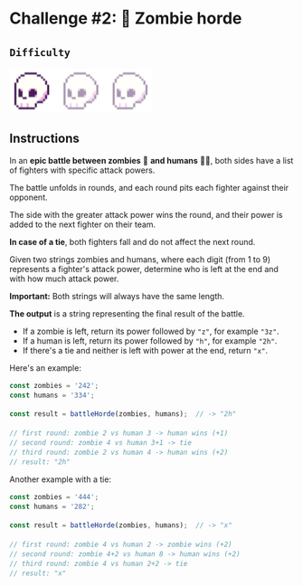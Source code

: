 # Challenge #2: 🧟 Zombie horde

## `Difficulty`

![easy](/assets/easy.png)

## Instructions

In an **epic battle between zombies** 🧟 **and humans** 👮‍♂️, both sides have a list of fighters with specific attack powers.

The battle unfolds in rounds, and each round pits each fighter against their opponent.

The side with the greater attack power wins the round, and their power is added to the next fighter on their team.

**In case of a tie**, both fighters fall and do not affect the next round.

Given two strings zombies and humans, where each digit (from 1 to 9) represents a fighter's attack power, determine who is left at the end and with how much attack power.

**Important:** Both strings will always have the same length.

**The output** is a string representing the final result of the battle.

- If a zombie is left, return its power followed by `"z"`, for example `"3z"`.
- If a human is left, return its power followed by `"h"`, for example `"2h"`.
- If there's a tie and neither is left with power at the end, return `"x"`.

Here's an example:

```js
const zombies = '242';
const humans = '334';

const result = battleHorde(zombies, humans);  // -> "2h"

// first round: zombie 2 vs human 3 -> human wins (+1)
// second round: zombie 4 vs human 3+1 -> tie
// third round: zombie 2 vs human 4 -> human wins (+2)
// result: "2h"
```

Another example with a tie:

```js
const zombies = '444';
const humans = '282';

const result = battleHorde(zombies, humans);  // -> "x"

// first round: zombie 4 vs human 2 -> zombie wins (+2)
// second round: zombie 4+2 vs human 8 -> human wins (+2)
// third round: zombie 4 vs human 2+2 -> tie
// result: "x"
```
